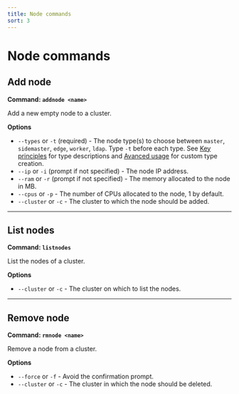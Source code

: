 ```yaml
---
title: Node commands
sort: 3
---
```


# Node commands

## Add node

**Command: `addnode <name>`**

Add a new empty node to a cluster.

**Options**

- `--types` or `-t` (required) - The node type(s) to choose between `master`, `sidemaster`, `edge`, `worker`, `ldap`. Type `-t` before each type. See [Key principles](../getting-started/key-principles.md) for type descriptions and [Avanced usage](../advanced-usage.md) for custom type creation.
- `--ip` or `-i` (prompt if not specified) - The node IP address.
- `--ram` or `-r` (prompt if not specified) - The memory allocated to the node in MB.
- `--cpus` or `-p` - The number of CPUs allocated to the node, 1 by default.
- `--cluster` or `-c` - The cluster to which the node should be added.

---
## List nodes

**Command: `listnodes`**

List the nodes of a cluster.

**Options**

- `--cluster` or `-c` - The cluster on which to list the nodes.

---
## Remove node

**Command: `rmnode <name>`**

Remove a node from a cluster.

**Options**

- `--force` or `-f` - Avoid the confirmation prompt.
- `--cluster` or `-c` - The cluster in which the node should be deleted.
